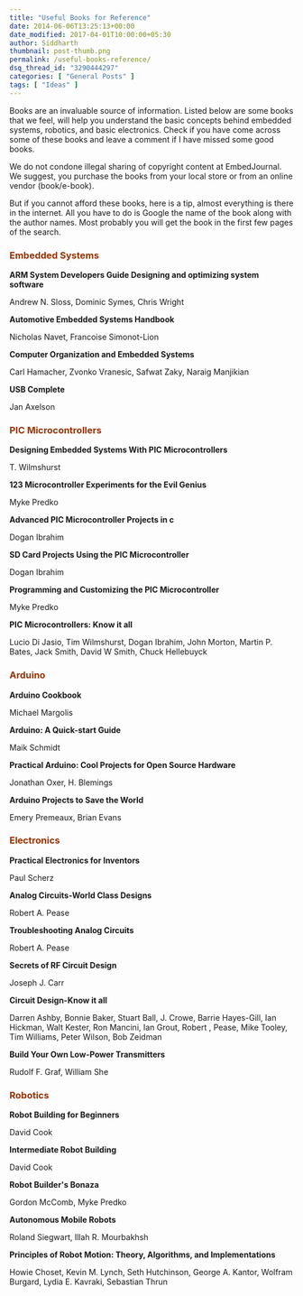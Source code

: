 ```yaml
---
title: "Useful Books for Reference"
date: 2014-06-06T13:25:13+00:00
date_modified: 2017-04-01T10:00:00+05:30
author: Siddharth
thumbnail: post-thumb.png
permalink: /useful-books-reference/
dsq_thread_id: "3290444297"
categories: [ "General Posts" ]
tags: [ "Ideas" ]
---
```


Books are an invaluable source of information. Listed below are some books that we feel, will help you understand the basic concepts behind embedded systems, robotics, and basic electronics. Check if you have come across some of these books and leave a comment if I have missed some good books.

We do not condone illegal sharing of copyright content at EmbedJournal. We suggest, you purchase the books from your local store or from an online vendor (book/e-book).

But if you cannot afford these books, here is a tip, almost everything is there in the internet. All you have to do is Google the name of the book along with the author names. Most probably you will get the book in the first few pages of the search.

### <span style="color: #993300;">Embedded Systems</span>

**ARM System Developers Guide  Designing and optimizing system software**

Andrew N. Sloss, Dominic Symes, Chris Wright

**Automotive Embedded Systems Handbook**

Nicholas Navet, Francoise Simonot-Lion

**Computer Organization and Embedded Systems**

Carl Hamacher, Zvonko Vranesic, Safwat Zaky, Naraig Manjikian

**USB Complete**

Jan Axelson

### <span style="color: #993300;">PIC Microcontrollers</span>

**Designing Embedded Systems With PIC Microcontrollers**

T. Wilmshurst

**123 Microcontroller Experiments for the Evil Genius**

Myke Predko

**Advanced PIC Microcontroller Projects in c**

Dogan Ibrahim

**SD Card Projects Using the PIC Microcontroller**

Dogan Ibrahim

**Programming and Customizing the PIC Microcontroller**

Myke Predko

**PIC Microcontrollers: Know it all**

Lucio Di Jasio, Tim Wilmshurst, Dogan Ibrahim, John Morton, Martin P. Bates, Jack Smith, David W Smith, Chuck Hellebuyck

### <span style="color: #993300;">Arduino</span>

**Arduino Cookbook**

Michael Margolis

**Arduino: A Quick-start Guide**

Maik Schmidt

**Practical Arduino: Cool Projects for Open Source Hardware**

Jonathan Oxer, H. Blemings

**Arduino Projects to Save the World**

Emery Premeaux, Brian Evans

### <span style="color: #993300;">Electronics</span>

**Practical Electronics for Inventors**

Paul Scherz

**Analog Circuits-World Class Designs**

Robert A. Pease

**Troubleshooting Analog Circuits**

Robert A. Pease

**Secrets of RF Circuit Design**

Joseph J. Carr

**Circuit Design-Know it all**

Darren Ashby, Bonnie Baker, Stuart Ball, J. Crowe, Barrie Hayes-Gill, Ian Hickman, Walt Kester, Ron Mancini, Ian Grout, Robert , Pease, Mike Tooley, Tim Williams, Peter Wilson, Bob Zeidman

**Build Your Own Low-Power Transmitters**

Rudolf F. Graf, William She

### <span style="color: #993300;">Robotics</span>

**Robot Building for Beginners**

David Cook

**Intermediate Robot Building**

David Cook

**Robot Builder's Bonaza**

Gordon McComb, Myke Predko

**Autonomous Mobile Robots**

Roland Siegwart, Illah R. Mourbakhsh

**Principles of Robot Motion: Theory, Algorithms, and Implementations**

Howie Choset, Kevin M. Lynch, Seth Hutchinson, George A. Kantor, Wolfram Burgard, Lydia E. Kavraki, Sebastian Thrun
